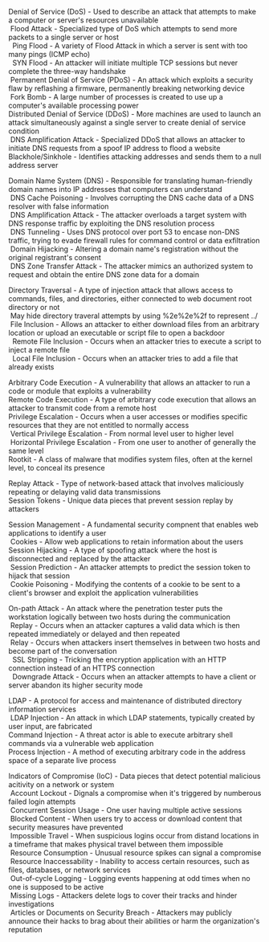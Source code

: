 Denial of Service (DoS) - Used to describe an attack that attempts to make a computer or server's resources unavailable  
&nbsp;Flood Attack - Specialized type of DoS which attempts to send more packets to a single server or host  
&nbsp;&nbsp;Ping Flood - A variety of Flood Attack in which a server is sent with too many pings (ICMP echo)  
&nbsp;&nbsp;SYN Flood - An attacker will initiate multiple TCP sessions but never complete the three-way handshake  
&nbsp;Permanent Denial of Service (PDoS) - An attack which exploits a security flaw by reflashing a firmware, permanently breaking networking device  
&nbsp;Fork Bomb - A large number of processes is created to use up a computer's available processing power  
Distributed Denial of Service (DDoS) - More machines are used to launch an attack simultaneously against a single server to create denial of service condition  
&nbsp;DNS Amplification Attack - Specialized DDoS that allows an attacker to initiate DNS requests from a spoof IP address to flood a website  
Blackhole/Sinkhole - Identifies attacking addresses and sends them to a null address server  

Domain Name System (DNS) - Responsible for translating human-friendly domain names into IP addresses that computers can understand  
&nbsp;DNS Cache Poisoning - Involves corrupting the DNS cache data of a DNS resolver with false information  
&nbsp;DNS Amplification Attack - The attacker overloads a target system with DNS response traffic by exploiting the DNS resolution process  
&nbsp;DNS Tunneling - Uses DNS protocol over port 53 to encase non-DNS traffic, trying to evade firewall rules for command control or data exfiltration  
&nbsp;Domain Hijacking - Altering a domain name's registration without the original registrant's consent  
&nbsp;DNS Zone Transfer Attack - The attacker mimics an authorized system to request and obtain the entire DNS zone data for a domain  
 	
Directory Traversal - A type of injection attack that allows access to commands, files, and directories, either connected to web document root directory or not  
&nbsp;May hide directory traveral attempts by using %2e%2e%2f to represent ../  
&nbsp;File Inclusion - Allows an attacker to either download files from an arbitrary location or upload an executable or script file to open a backdoor  
&nbsp;&nbsp;Remote File Inclusion - Occurs when an attacker tries to execute a script to inject a remote file  
&nbsp;&nbsp;Local File Inclusion - Occurs when an attacker tries to add a file that already exists  

Arbitrary Code Execution - A vulnerability that allows an attacker to run a code or module that exploits a vulnerability  
Remote Code Execution - A type of arbitrary code execution that allows an attacker to transmit code from a remote host  
Privilege Escalation - Occurs when a user accesses or modifies specific resources that they are not entitled to normally access  
&nbsp;Vertical Privilege Escalation - From normal level user to higher level  
&nbsp;Horizontal Privilege Escalation - From one user to another of generally the same level  
Rootkit - A class of malware that modifies system files, often at the kernel level, to conceal its presence  

Replay Attack - Type of network-based attack that involves maliciously repeating or delaying valid data transmissions  
Session Tokens - Unique data pieces that prevent session replay by attackers  

Session Management - A fundamental security compnent that enables web applications to identify a user  
&nbsp;Cookies - Allow web applications to retain information about the users  
Session Hijacking - A type of spoofing attack where the host is disconnected and replaced by the attacker  
&nbsp;Session Prediction - An attacker attempts to predict the session token to hijack that session  
&nbsp;Cookie Poisoning - Modifying the contents of a cookie to be sent to a client's browser and exploit the application vulnerabilities  

On-path Attack - An attack where the penetration tester puts the workstation logically between two hosts during the communication  
&nbsp;Replay - Occurs when an attacker captures a valid data which is then repeated immediately or delayed and then repeated  
&nbsp;Relay - Occurs when attackers insert themselves in between two hosts and become part of the conversation  
&nbsp;&nbsp;SSL Stripping - Tricking the encryption application with an HTTP connection instead of an HTTPS connection  
&nbsp;&nbsp;Downgrade Attack - Occurs when an attacker attempts to have a client or server abandon its higher security mode  

LDAP - A protocol for access and maintenance of distributed directory information services  
&nbsp;LDAP Injection - An attack in which LDAP statements, typically created by user input, are fabricated  
Command Injection - A threat actor is able to execute arbitrary shell commands via a vulnerable web application  
Process Injection - A method of executing arbitrary code in the address space of a separate live process  

Indicators of Compromise (IoC) - Data pieces that detect potential malicious acitivity on a network or system  
&nbsp;Account Lockout - Dignals a compromise when it's triggered by numberous failed login attempts  
&nbsp;Concurrent Session Usage - One user having multiple active sessions  
&nbsp;Blocked Content - When users try to access or download content that security measures have prevented  
&nbsp;Impossible Travel - When suspicious logins occur from distand locations in a timeframe that makes physical travel between them impossible  
&nbsp;Resource Consumption - Unusual resource spikes can signal a compromise  
&nbsp;Resource Inaccessability - Inability to access certain resources, such as files, databases, or network services  
&nbsp;Out-of-cycle Logging - Logging events happening at odd times when no one is supposed to be active  
&nbsp;Missing Logs - Attackers delete logs to cover their tracks and hinder investigations  
&nbsp;Articles or Documents on Security Breach - Attackers may publicly announce their hacks to brag about their abilities or harm the organization's reputation  
